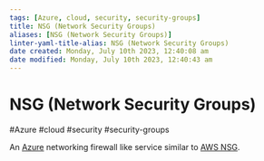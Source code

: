 ```yaml
---
tags: [Azure, cloud, security, security-groups]
title: NSG (Network Security Groups)
aliases: [NSG (Network Security Groups)]
linter-yaml-title-alias: NSG (Network Security Groups)
date created: Monday, July 10th 2023, 12:40:08 am
date modified: Monday, July 10th 2023, 12:40:43 am
---
```

# NSG (Network Security Groups)
#Azure #cloud #security #security-groups

An [Azure](Cloud%20Computing/Azure/Azure.md) networking firewall like service similar to [AWS NSG](AWS%20NSG). 